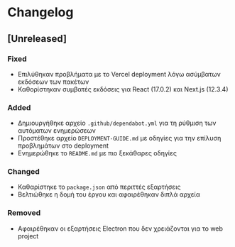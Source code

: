 # Changelog

## [Unreleased]

### Fixed
- Επιλύθηκαν προβλήματα με το Vercel deployment λόγω ασύμβατων εκδόσεων των πακέτων
- Καθορίστηκαν συμβατές εκδόσεις για React (17.0.2) και Next.js (12.3.4)

### Added
- Δημιουργήθηκε αρχείο `.github/dependabot.yml` για τη ρύθμιση των αυτόματων ενημερώσεων
- Προστέθηκε αρχείο `DEPLOYMENT-GUIDE.md` με οδηγίες για την επίλυση προβλημάτων στο deployment
- Ενημερώθηκε το `README.md` με πιο ξεκάθαρες οδηγίες

### Changed
- Καθαρίστηκε το `package.json` από περιττές εξαρτήσεις
- Βελτιώθηκε η δομή του έργου και αφαιρέθηκαν διπλά αρχεία

### Removed
- Αφαιρέθηκαν οι εξαρτήσεις Electron που δεν χρειάζονται για το web project 